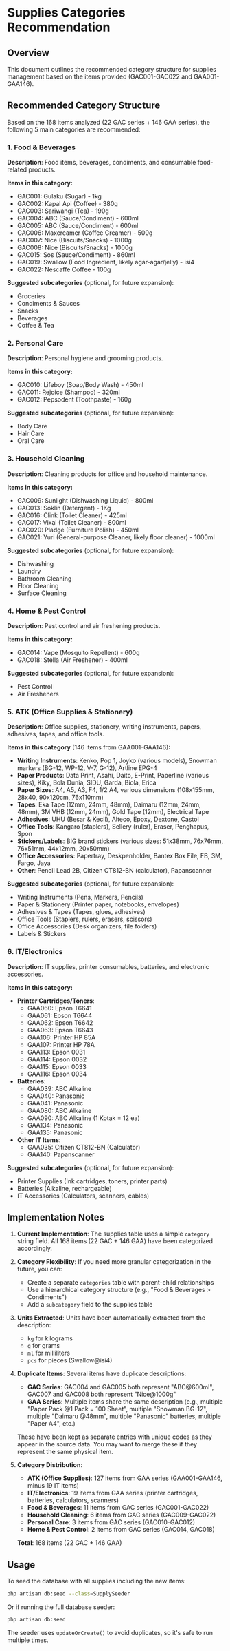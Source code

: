 # Supplies Categories Recommendation

## Overview

This document outlines the recommended category structure for supplies management based on the items provided (GAC001-GAC022 and GAA001-GAA146).

## Recommended Category Structure

Based on the 168 items analyzed (22 GAC series + 146 GAA series), the following 5 main categories are recommended:

### 1. Food & Beverages

**Description**: Food items, beverages, condiments, and consumable food-related products.

**Items in this category:**

-   GAC001: Gulaku (Sugar) - 1kg
-   GAC002: Kapal Api (Coffee) - 380g
-   GAC003: Sariwangi (Tea) - 190g
-   GAC004: ABC (Sauce/Condiment) - 600ml
-   GAC005: ABC (Sauce/Condiment) - 600ml
-   GAC006: Maxcreamer (Coffee Creamer) - 500g
-   GAC007: Nice (Biscuits/Snacks) - 1000g
-   GAC008: Nice (Biscuits/Snacks) - 1000g
-   GAC015: Sos (Sauce/Condiment) - 860ml
-   GAC019: Swallow (Food Ingredient, likely agar-agar/jelly) - isi4
-   GAC022: Nescaffe Coffee - 100g

**Suggested subcategories** (optional, for future expansion):

-   Groceries
-   Condiments & Sauces
-   Snacks
-   Beverages
-   Coffee & Tea

### 2. Personal Care

**Description**: Personal hygiene and grooming products.

**Items in this category:**

-   GAC010: Lifeboy (Soap/Body Wash) - 450ml
-   GAC011: Rejoice (Shampoo) - 320ml
-   GAC012: Pepsodent (Toothpaste) - 160g

**Suggested subcategories** (optional, for future expansion):

-   Body Care
-   Hair Care
-   Oral Care

### 3. Household Cleaning

**Description**: Cleaning products for office and household maintenance.

**Items in this category:**

-   GAC009: Sunlight (Dishwashing Liquid) - 800ml
-   GAC013: Soklin (Detergent) - 1Kg
-   GAC016: Clink (Toilet Cleaner) - 425ml
-   GAC017: Vixal (Toilet Cleaner) - 800ml
-   GAC020: Pladge (Furniture Polish) - 450ml
-   GAC021: Yuri (General-purpose Cleaner, likely floor cleaner) - 1000ml

**Suggested subcategories** (optional, for future expansion):

-   Dishwashing
-   Laundry
-   Bathroom Cleaning
-   Floor Cleaning
-   Surface Cleaning

### 4. Home & Pest Control

**Description**: Pest control and air freshening products.

**Items in this category:**

-   GAC014: Vape (Mosquito Repellent) - 600g
-   GAC018: Stella (Air Freshener) - 400ml

**Suggested subcategories** (optional, for future expansion):

-   Pest Control
-   Air Fresheners

### 5. ATK (Office Supplies & Stationery)

**Description**: Office supplies, stationery, writing instruments, papers, adhesives, tapes, and office tools.

**Items in this category** (146 items from GAA001-GAA146):

-   **Writing Instruments**: Kenko, Pop 1, Joyko (various models), Snowman markers (BG-12, WP-12, V-7, G-12), Artline EPG-4
-   **Paper Products**: Data Print, Asahi, Daito, E-Print, Paperline (various sizes), Kiky, Bola Dunia, SIDU, Garda, Biola, Erica
-   **Paper Sizes**: A4, A5, A3, F4, 1/2 A4, various dimensions (108x155mm, 28x40, 90x120cm, 76x110mm)
-   **Tapes**: Eka Tape (12mm, 24mm, 48mm), Daimaru (12mm, 24mm, 48mm), 3M VHB (12mm, 24mm), Gold Tape (12mm), Electrical Tape
-   **Adhesives**: UHU (Besar & Kecil), Alteco, Epoxy, Dextone, Castol
-   **Office Tools**: Kangaro (staplers), Sellery (ruler), Eraser, Penghapus, Spon
-   **Stickers/Labels**: BIG brand stickers (various sizes: 51x38mm, 76x76mm, 76x51mm, 44x12mm, 20x50mm)
-   **Office Accessories**: Papertray, Deskpenholder, Bantex Box File, FB, 3M, Fargo, Jaya
-   **Other**: Pencil Lead 2B, Citizen CT812-BN (calculator), Papanscanner

**Suggested subcategories** (optional, for future expansion):

-   Writing Instruments (Pens, Markers, Pencils)
-   Paper & Stationery (Printer paper, notebooks, envelopes)
-   Adhesives & Tapes (Tapes, glues, adhesives)
-   Office Tools (Staplers, rulers, erasers, scissors)
-   Office Accessories (Desk organizers, file folders)
-   Labels & Stickers

### 6. IT/Electronics

**Description**: IT supplies, printer consumables, batteries, and electronic accessories.

**Items in this category:**

-   **Printer Cartridges/Toners**:
    -   GAA060: Epson T6641
    -   GAA061: Epson T6644
    -   GAA062: Epson T6642
    -   GAA063: Epson T6643
    -   GAA106: Printer HP 85A
    -   GAA107: Printer HP 78A
    -   GAA113: Epson 0031
    -   GAA114: Epson 0032
    -   GAA115: Epson 0033
    -   GAA116: Epson 0034
-   **Batteries**:
    -   GAA039: ABC Alkaline
    -   GAA040: Panasonic
    -   GAA041: Panasonic
    -   GAA080: ABC Alkaline
    -   GAA090: ABC Alkaline (1 Kotak = 12 ea)
    -   GAA134: Panasonic
    -   GAA135: Panasonic
-   **Other IT Items**:
    -   GAA035: Citizen CT812-BN (Calculator)
    -   GAA140: Papanscanner

**Suggested subcategories** (optional, for future expansion):

-   Printer Supplies (Ink cartridges, toners, printer parts)
-   Batteries (Alkaline, rechargeable)
-   IT Accessories (Calculators, scanners, cables)

## Implementation Notes

1. **Current Implementation**: The supplies table uses a simple `category` string field. All 168 items (22 GAC + 146 GAA) have been categorized accordingly.

2. **Category Flexibility**: If you need more granular categorization in the future, you can:

    - Create a separate `categories` table with parent-child relationships
    - Use a hierarchical category structure (e.g., "Food & Beverages > Condiments")
    - Add a `subcategory` field to the supplies table

3. **Units Extracted**: Units have been automatically extracted from the description:

    - `kg` for kilograms
    - `g` for grams
    - `ml` for milliliters
    - `pcs` for pieces (Swallow@isi4)

4. **Duplicate Items**: Several items have duplicate descriptions:

    - **GAC Series**: GAC004 and GAC005 both represent "ABC@600ml", GAC007 and GAC008 both represent "Nice@1000g"
    - **GAA Series**: Multiple items share the same description (e.g., multiple "Paper Pack @1 Pack = 100 Sheet", multiple "Snowman BG-12", multiple "Daimaru @48mm", multiple "Panasonic" batteries, multiple "Paper A4", etc.)

    These have been kept as separate entries with unique codes as they appear in the source data. You may want to merge these if they represent the same physical item.

5. **Category Distribution**:

    - **ATK (Office Supplies)**: 127 items from GAA series (GAA001-GAA146, minus 19 IT items)
    - **IT/Electronics**: 19 items from GAA series (printer cartridges, batteries, calculators, scanners)
    - **Food & Beverages**: 11 items from GAC series (GAC001-GAC022)
    - **Household Cleaning**: 6 items from GAC series (GAC009-GAC022)
    - **Personal Care**: 3 items from GAC series (GAC010-GAC012)
    - **Home & Pest Control**: 2 items from GAC series (GAC014, GAC018)

    **Total**: 168 items (22 GAC + 146 GAA)

## Usage

To seed the database with all supplies including the new items:

```bash
php artisan db:seed --class=SupplySeeder
```

Or if running the full database seeder:

```bash
php artisan db:seed
```

The seeder uses `updateOrCreate()` to avoid duplicates, so it's safe to run multiple times.
